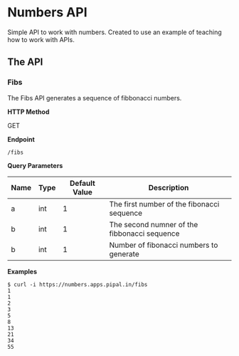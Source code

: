 # Numbers API

Simple API to work with numbers. Created to use an example of teaching how to work with APIs.

## The API

### Fibs

The Fibs API generates a sequence of fibbonacci numbers.

**HTTP Method**

GET

**Endpoint**

`/fibs`

**Query Parameters**

| Name | Type | Default Value | Description |
| -----|------| ------------- |-------------|
| a | int | 1  | The first number of the fibonacci sequence |
| b | int | 1  | The second numner of the fibbonacci sequence |
| b | int | 1  | Number of fibonacci numbers to generate |


**Examples**

```
$ curl -i https://numbers.apps.pipal.in/fibs
1
1
2
3
5
8
13
21
34
55
```